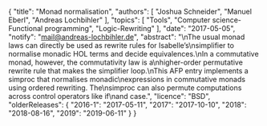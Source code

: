 {
    "title": "Monad normalisation",
    "authors": [
        "Joshua Schneider",
        "Manuel Eberl",
        "Andreas Lochbihler"
    ],
    "topics": [
        "Tools",
        "Computer science-Functional programming",
        "Logic-Rewriting"
    ],
    "date": "2017-05-05",
    "notify": "mail@andreas-lochbihler.de",
    "abstract": "\nThe usual monad laws can directly be used as rewrite rules for Isabelle’s\nsimplifier to normalise monadic HOL terms and decide equivalences.\nIn a commutative monad, however, the commutativity law is a\nhigher-order permutative rewrite rule that makes the simplifier loop.\nThis AFP entry implements a simproc that normalises monadic\nexpressions in commutative monads using ordered rewriting. The\nsimproc can also permute computations across control operators like if\nand case.",
    "licence": "BSD",
    "olderReleases": {
        "2016-1": "2017-05-11",
        "2017": "2017-10-10",
        "2018": "2018-08-16",
        "2019": "2019-06-11"
    }
}